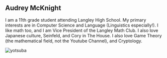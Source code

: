 ## Audrey McKnight

I am a 11th grade student attending Langley High School. My primary interests are in Computer Science and Language (Linguistics especially!). I like math too, and I am Vice President of the Langley Math Club. I also love Japanese culture, Seinfeld, and Cory in The House. I also love Game Theory (the mathematical field, not the Youtube Channel), and Cryptology.

![yotsuba](audrey-mcknight.github.io/youtsuba.jpg)
